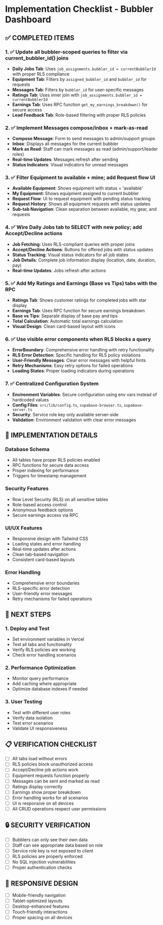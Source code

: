 # Implementation Checklist - Bubbler Dashboard

## ✅ COMPLETED ITEMS

### 1. ✅ Update all bubbler-scoped queries to filter via current_bubbler_id() joins
- **Daily Jobs Tab**: Uses `job_assignments.bubbler_id = currentBubblerId` with proper RLS compliance
- **Equipment Tab**: Filters by `assigned_bubbler_id` and `bubbler_id` for requests
- **Messages Tab**: Filters by `bubbler_id` for user-specific messages
- **Ratings Tab**: Uses inner join with `job_assignments.bubbler_id = currentBubblerId`
- **Earnings Tab**: Uses RPC function `get_my_earnings_breakdown()` for secure access
- **Lead Feedback Tab**: Role-based filtering with proper RLS policies

### 2. ✅ Implement Messages compose/inbox + mark-as-read
- **Compose Message**: Form to send messages to admin/support groups
- **Inbox**: Displays all messages for the current bubbler
- **Mark as Read**: Staff can mark messages as read (admin/support/leader roles)
- **Real-time Updates**: Messages refresh after sending
- **Status Indicators**: Visual indicators for unread messages

### 3. ✅ Filter Equipment to available + mine; add Request flow UI
- **Available Equipment**: Shows equipment with status = 'available'
- **My Equipment**: Shows equipment assigned to current bubbler
- **Request Flow**: UI to request equipment with pending status tracking
- **Request History**: Shows all equipment requests with status updates
- **Sub-tab Navigation**: Clean separation between available, my gear, and requests

### 4. ✅ Wire Daily Jobs tab to SELECT with new policy; add Accept/Decline actions
- **Job Fetching**: Uses RLS-compliant queries with proper joins
- **Accept/Decline Actions**: Buttons for offered jobs with status updates
- **Status Tracking**: Visual status indicators for all job states
- **Job Details**: Complete job information display (location, date, duration, pay)
- **Real-time Updates**: Jobs refresh after actions

### 5. ✅ Add My Ratings and Earnings (Base vs Tips) tabs with the RPC
- **Ratings Tab**: Shows customer ratings for completed jobs with star display
- **Earnings Tab**: Uses RPC function for secure earnings breakdown
- **Base vs Tips**: Separate display of base pay and tips
- **Total Calculation**: Automatic total earnings calculation
- **Visual Design**: Clean card-based layout with icons

### 6. ✅ Use visible error components when RLS blocks a query
- **ErrorBoundary**: Comprehensive error handling with retry functionality
- **RLS Error Detection**: Specific handling for RLS policy violations
- **User-Friendly Messages**: Clear error messages with helpful hints
- **Retry Mechanisms**: Easy retry options for failed operations
- **Loading States**: Proper loading indicators during operations

### 7. ✅ Centralized Configuration System
- **Environment Variables**: Secure configuration using env vars instead of hardcoded values
- **Config Files**: `src/lib/config.ts`, `supabase-browser.ts`, `supabase-server.ts`
- **Security**: Service role key only available server-side
- **Validation**: Environment validation with clear error messages

## 🔧 IMPLEMENTATION DETAILS

### Database Schema
- All tables have proper RLS policies enabled
- RPC functions for secure data access
- Proper indexing for performance
- Triggers for timestamp management

### Security Features
- Row Level Security (RLS) on all sensitive tables
- Role-based access control
- Anonymous feedback options
- Secure earnings access via RPC

### UI/UX Features
- Responsive design with Tailwind CSS
- Loading states and error handling
- Real-time updates after actions
- Clean tab-based navigation
- Consistent card-based layouts

### Error Handling
- Comprehensive error boundaries
- RLS-specific error detection
- User-friendly error messages
- Retry mechanisms for failed operations

## 🚀 NEXT STEPS

### 1. Deploy and Test
- Set environment variables in Vercel
- Test all tabs and functionality
- Verify RLS policies are working
- Check error handling scenarios

### 2. Performance Optimization
- Monitor query performance
- Add caching where appropriate
- Optimize database indexes if needed

### 3. User Testing
- Test with different user roles
- Verify data isolation
- Test error scenarios
- Validate UI responsiveness

## 📋 VERIFICATION CHECKLIST

- [ ] All tabs load without errors
- [ ] RLS policies block unauthorized access
- [ ] Accept/Decline job actions work
- [ ] Equipment requests function properly
- [ ] Messages can be sent and marked as read
- [ ] Ratings display correctly
- [ ] Earnings show proper breakdown
- [ ] Error handling works for all scenarios
- [ ] UI is responsive on all devices
- [ ] All CRUD operations respect user permissions

## 🔒 SECURITY VERIFICATION

- [ ] Bubblers can only see their own data
- [ ] Staff can see appropriate data based on role
- [ ] Service role key is not exposed to client
- [ ] RLS policies are properly enforced
- [ ] No SQL injection vulnerabilities
- [ ] Proper authentication checks

## 📱 RESPONSIVE DESIGN

- [ ] Mobile-friendly navigation
- [ ] Tablet-optimized layouts
- [ ] Desktop-enhanced features
- [ ] Touch-friendly interactions
- [ ] Proper spacing on all devices
